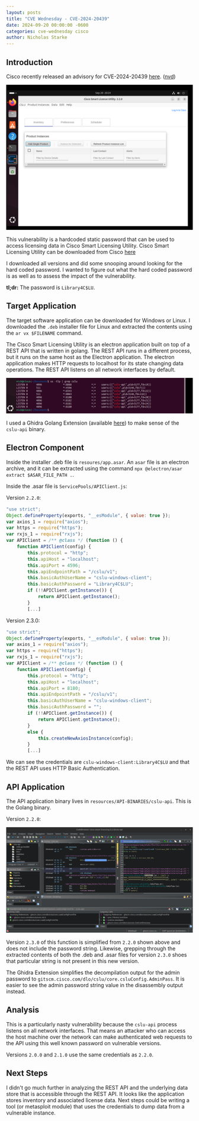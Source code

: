 ```yaml
---
layout: posts
title: "CVE Wednesday - CVE-2024-20439"
date: 2024-09-20 00:00:00 -0600
categories: cve-wednesday cisco
author: Nicholas Starke
---
```


## Introduction

Cisco recently released an advisory for CVE-2024-20439 [here](https://sec.cloudapps.cisco.com/security/center/content/CiscoSecurityAdvisory/cisco-sa-cslu-7gHMzWmw). ([nvd](https://nvd.nist.gov/vuln/detail/CVE-2024-20439))

![](/images/09202024/cslu-screenshot.png)

This vulnerability is a hardcoded static password that can be used to access licensing data in Cisco Smart Licensing Utility. Cisco Smart Licensing Utility can be downloaded from Cisco [here](https://software.cisco.com/download/home/286285506/type/286327971/release/2.3.0)

I downloaded all versions and did some snooping around looking for the hard coded password. I wanted to figure out what the hard coded password is as well as to assess the impact of the vulnerability.

**tl;dr:** The password is `Library4C$LU`.  

## Target Application

The target software application can be downloaded for Windows or Linux.  I downloaded the `.deb` installer file for Linux and extracted the contents using the `ar vx $FILENAME` command.

The Cisco Smart Licensing Utility is an electron application built on top of a REST API that is written in golang.  The REST API runs in a different process, but it runs on the same host as the Electron application.  The electron application makes HTTP requests to localhost for its state changing data operations.  The REST API listens on all network interfaces by default.  

![](/images/09202024/process-listening.png)

I used a Ghidra Golang Extension (available [here](https://github.com/mooncat-greenpy/Ghidra_GolangAnalyzerExtension)) to make sense of the `cslu-api` binary.  

## Electron Component

Inside the installer .deb file is `resoures/app.asar`.  An `asar` file is an electron archive, and it can be extracted using the command `npx @electron/asar extract $ASAR_FILE_PATH .`.

Inside the .asar file is `ServicePools/APIClient.js`:

Version `2.2.0`:

```javascript
"use strict";
Object.defineProperty(exports, "__esModule", { value: true });
var axios_1 = require("axios");
var https = require("https");
var rxjs_1 = require("rxjs");
var APIClient = /** @class */ (function () {
    function APIClient(config) {
        this.protocol = "http";
        this.apiHost = "localhost";
        this.apiPort = 4596;
        this.apiEndpointPath = "/cslu/v1";
        this.basicAuthUserName = "cslu-windows-client";
        this.basicAuthPassword = "Library4C$LU";
        if (!!APIClient.getInstance()) {
            return APIClient.getInstance();
        }
        [...]
```

Version 2.3.0:

```javascript
"use strict";
Object.defineProperty(exports, "__esModule", { value: true });
var axios_1 = require("axios");
var https = require("https");
var rxjs_1 = require("rxjs");
var APIClient = /** @class */ (function () {
    function APIClient(config) {
        this.protocol = "http";
        this.apiHost = "localhost";
        this.apiPort = 8180;
        this.apiEndpointPath = "/cslu/v1"; 
        this.basicAuthUserName = "cslu-windows-client";
        this.basicAuthPassword = "";
        if (!!APIClient.getInstance()) {
            return APIClient.getInstance();
        }
        else {
            this.createNewAxiosInstance(config);
        }
        [...]
```

We can see the credentials are `cslu-windows-client:Library4C$LU` and that the REST API uses HTTP Basic Authentication.

## API Application

The API application binary lives in `resources/API-BINARIES/cslu-api`. This is the Golang binary.

Version `2.2.0`:

![](/images/09202024/ghidra-admin-passwd.png)

Version `2.3.0` of this function is simplified from `2.2.0` shown above and does not include the password string.  Likewise, grepping through the extracted contents of both the .deb and .asar files for version `2.3.0` shoes that particular string is not present in this new version.

The Ghidra Extension simplifies the decompilation output for the admin password to `gitscm.cisco.com/dlo/cslu/core.csluConfig.AdminPass`.  It is easier to see the admin password string value in the disassembly output instead.

## Analysis

This is a particularly nasty vulnerability because the `cslu-api` process listens on all network interfaces.  That means an attacker who can access the host machine over the network can make authenticated web requests to the API using this well known password on vulnerable versions.  

Versions `2.0.0` and `2.1.0` use the same credentials as `2.2.0`.  

## Next Steps

I didn't go much further in analyzing the REST API and the underlying data store that is accessible through the REST API.  It looks like the application stores inventory and associated license data.  Next steps could be writing a tool (or metasploit module) that uses the credentials to dump data from a vulnerable instance.  
